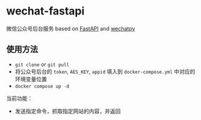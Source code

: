 # wechat-fastapi

微信公众号后台服务 based on [FastAPI](https://fastapi.tiangolo.com/) and [wechatpy](https://github.com/wechatpy/wechatpy)

## 使用方法

- `git clone` or `git pull`
- 将公众号后台的 `token`, `AES_KEY`, `appid` 填入到 `docker-compose.yml` 中对应的环境变量位置
- `docker compose up -d`

当前功能：

- 发送指定命令，抓取指定网站的内容，并返回
